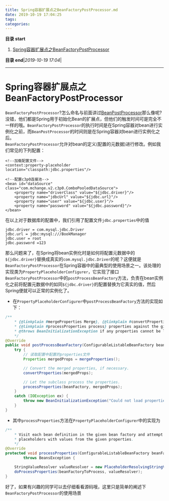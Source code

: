 ```yaml
---
title: Spring容器扩展点之BeanFactoryPostProcessor.md
date: 2019-10-19 17:04:25
tags: 
categories: 
---
```


**目录 start**
 
1. [Spring容器扩展点之BeanFactoryPostProcessor](#spring容器扩展点之beanfactorypostprocessor)

**目录 end**|_2019-10-19 17:04_|
****************************************
# Spring容器扩展点之BeanFactoryPostProcessor

`BeanFactoryPostProcessor`?怎么命名与前面讲过[BeanPostProcessor](https://github.com/dragonhht/Notes/blob/master/Java/Spring%E5%AE%B9%E5%99%A8%E6%89%A9%E5%B1%95%E7%82%B9%E4%B9%8BBeanPostProcessor.md)那么像呢?  
没错，他们都是Spring用于初始化Bean的扩展点，但他们的触发时间可是完全不一样的哦。`BeanFactoryPostProcessor`的执行时间是在Spring容器对bean进行实例化之前，而`BeanPostProcessor`的时间则是在Spring容器对bean进行实例化之后。  
`BeanFactoryPostProcessor`允许对bean的定义(配置的元数据)进行修改。例如我们常见的下列配置：

```
<!--加载配置文件-->
<context:property-placeholder        location="classpath:jdbc.properties"/>

<!--配置c3p0连接池-->
<bean id="dataSource" class="com.mchange.v2.c3p0.ComboPooledDataSource">
    <property name="driverClass" value="${jdbc.driver}"/>
    <property name="jdbcUrl" value="${jdbc.url}"/>
    <property name="user" value="${jdbc.user}"/>
    <property name="password" value="${jdbc.password}"/>
</bean>
```

在以上对于数据库的配置中，我们引用了配置文件`jdbc.properties`中的值

```
jdbc.driver = com.mysql.jdbc.Driver
jdbc.url = jdbc:mysql:///BookManager
jdbc.user = root
jdbc.password =123
```

那么问题来了，在Spring将bean实例化时是如何将配置元数据中的`${jdbc.driver}`替换成真实的`com.mysql.jdbc.Driver`的呢？这便就是`BeanFactoryPostProcessor`在Spring容器中的最典型的使用场景之一。该处理的实现类为`PropertyPlaceholderConfigurer`，它实现了接口`BeanFactoryPostProcessor`中的`postProcessBeanFactory`方法，负责在bean实例化之前将配置元数据中的如同`${jdbc.driver}`的配置替换为它真实的值，然后Spring便就可以正常的实例化了。  

-   在`PropertyPlaceholderConfigurer`中`postProcessBeanFactory`方法的实现如下：

```java
/**
    * {@linkplain #mergeProperties Merge}, {@linkplain #convertProperties convert} and
    * {@linkplain #processProperties process} properties against the given bean factory.
    * @throws BeanInitializationException if any properties cannot be loaded
    */
@Override
public void postProcessBeanFactory(ConfigurableListableBeanFactory beanFactory) throws BeansException {
    try {
        // 读取配置中配置的properties文件
        Properties mergedProps = mergeProperties();

        // Convert the merged properties, if necessary.
        convertProperties(mergedProps);

        // Let the subclass process the properties.
        processProperties(beanFactory, mergedProps);
    }
    catch (IOException ex) {
        throw new BeanInitializationException("Could not load properties", ex);
    }
}
```

-   其中`processProperties`方法在`PropertyPlaceholderConfigurer`中的实现为

```java
/**
    * Visit each bean definition in the given bean factory and attempt to replace ${...} property
    * placeholders with values from the given properties.
    */
@Override
protected void processProperties(ConfigurableListableBeanFactory beanFactoryToProcess, Properties props)
        throws BeansException {

    StringValueResolver valueResolver = new PlaceholderResolvingStringValueResolver(props);
    doProcessProperties(beanFactoryToProcess, valueResolver);
}
```

好了，如果有兴趣的同学可以去仔细看看源码哦，这里只是简单的阐述下`BeanFactoryPostProcessor`的使用场景
